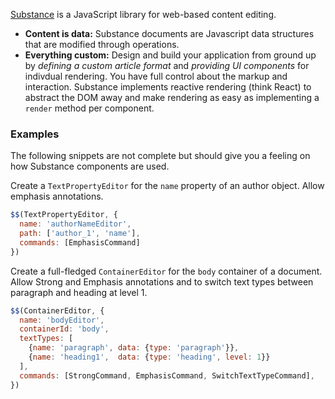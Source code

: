 [Substance](https://github.com/substance/substance) is a JavaScript library for web-based content editing. 

* **Content is data:** Substance documents are Javascript data structures that are modified through operations.
* **Everything custom:** Design and build your application from ground up by *defining a custom article format* and *providing UI components* for indivdual rendering. You have full control about the markup and interaction. Substance implements reactive rendering (think React) to abstract the DOM away and make rendering as easy as implementing a `render` method per component.

### Examples

The following snippets are not complete but should give you a feeling on how Substance components are used.

Create a `TextPropertyEditor` for the `name` property of an author object. Allow emphasis annotations.

```js
$$(TextPropertyEditor, {
  name: 'authorNameEditor',
  path: ['author_1', 'name'],
  commands: [EmphasisCommand]
})
```


Create a full-fledged `ContainerEditor` for the `body` container of a document. Allow Strong and Emphasis annotations and to switch text types between paragraph and heading at level 1.

```js
$$(ContainerEditor, {
  name: 'bodyEditor',
  containerId: 'body',
  textTypes: [
    {name: 'paragraph', data: {type: 'paragraph'}},
    {name: 'heading1',  data: {type: 'heading', level: 1}}
  ],
  commands: [StrongCommand, EmphasisCommand, SwitchTextTypeCommand],
})
```
